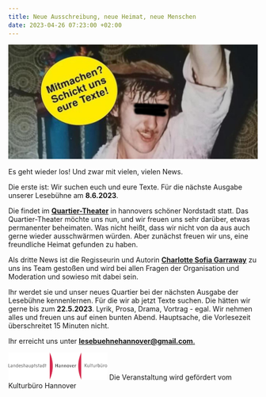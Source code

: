 ```yaml
---
title: Neue Ausschreibung, neue Heimat, neue Menschen
date: 2023-04-26 07:23:00 +02:00
---
```


![436cfe_63520669366542c49a7fa3c2c04c6c02_mv2-650x299.jpg](/uploads/436cfe_63520669366542c49a7fa3c2c04c6c02_mv2-650x299.jpg)

Es geht wieder los! Und zwar mit vielen, vielen News.

Die erste ist: Wir suchen euch und eure Texte. Für die nächste Ausgabe unserer Lesebühne am **8.6.2023**.

Die findet im **[Quartier-Theater](https://quartier-theater.de/)** in hannovers schöner Nordstadt statt. Das Quartier-Theater möchte uns nun, und wir freuen uns sehr darüber, etwas permanenter beheimaten. Was nicht heißt, dass wir nicht von da aus auch gerne wieder ausschwärmen würden. Aber zunächst freuen wir uns, eine freundliche Heimat gefunden zu haben.

Als dritte News ist die Regisseurin und Autorin **[Charlotte Sofia Garraway](https://csgarraway.wixsite.com/csgarraway)** zu uns ins Team gestoßen und wird bei allen Fragen der Organisation und Moderation und sowieso mit dabei sein.

Ihr werdet sie und unser neues Quartier bei der nächsten Ausgabe der Lesebühne kennenlernen. Für die wir ab jetzt Texte suchen. Die hätten wir gerne bis zum **22.5.2023**. Lyrik, Prosa, Drama, Vortrag - egal. Wir nehmen alles und freuen uns auf einen bunten Abend. Hauptsache, die Vorlesezeit überschreitet 15 Minuten nicht.

Ihr erreicht uns unter **[lesebuehnehannover@gmail.com](mailto:lesebuehnehannover@gmail.com)**[.](mailto:lesebuehnehannover@gmail.com)

![images.png](/uploads/images.png) Die Veranstaltung wird gefördert vom Kulturbüro Hannover